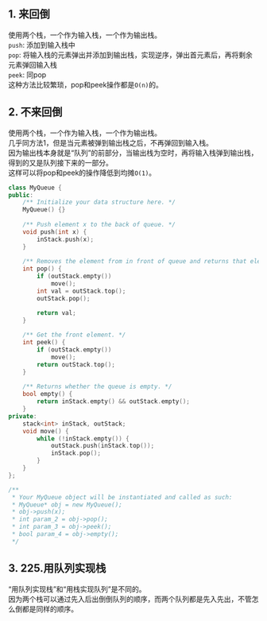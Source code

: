 ## 1. 来回倒
使用两个栈，一个作为输入栈，一个作为输出栈。  
`push`: 添加到输入栈中  
`pop`: 将输入栈的元素弹出并添加到输出栈，实现逆序，弹出首元素后，再将剩余元素弹回输入栈  
`peek`: 同pop  
这种方法比较繁琐，pop和peek操作都是`O(n)`的。  
  
## 2. 不来回倒
使用两个栈，一个作为输入栈，一个作为输出栈。  
几乎同方法1，但是当元素被弹到输出栈之后，不再弹回到输入栈。  
因为输出栈本身就是“队列”的前部分，当输出栈为空时，再将输入栈弹到输出栈，得到的又是队列接下来的一部分。  
这样可以将pop和peek的操作降低到均摊`O(1)`。  
```cpp
class MyQueue {
public:
    /** Initialize your data structure here. */
    MyQueue() {}
    
    /** Push element x to the back of queue. */
    void push(int x) {
        inStack.push(x);
    }
    
    /** Removes the element from in front of queue and returns that element. */
    int pop() {
        if (outStack.empty())
            move();
        int val = outStack.top();
        outStack.pop();

        return val;
    }
    
    /** Get the front element. */
    int peek() {
        if (outStack.empty())
            move();
        return outStack.top();
    }
    
    /** Returns whether the queue is empty. */
    bool empty() {
        return inStack.empty() && outStack.empty();
    }
private:
    stack<int> inStack, outStack;
    void move() {
        while (!inStack.empty()) {
            outStack.push(inStack.top());
            inStack.pop();
        }
    }
};

/**
 * Your MyQueue object will be instantiated and called as such:
 * MyQueue* obj = new MyQueue();
 * obj->push(x);
 * int param_2 = obj->pop();
 * int param_3 = obj->peek();
 * bool param_4 = obj->empty();
 */
```
  
## 3. 225.用队列实现栈
“用队列实现栈”和“用栈实现队列”是不同的。  
因为两个栈可以通过先入后出倒倒队列的顺序，而两个队列都是先入先出，不管怎么倒都是同样的顺序。  
